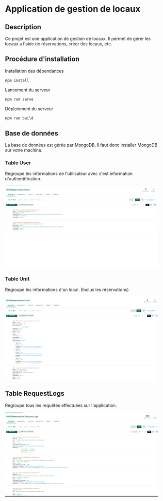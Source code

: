 # Application de gestion de locaux

## Description

Ce projet est une application de gestion de locaux. Il permet de gérer les locaux a l'aide de réservations, créer des locaux, etc.

## Procédure d'installation

Installation des dépendances

```bash
npm install
```

Lancement du serveur

```bash
npm run serve
```

Déploiement du serveur

```bash
npm run build
```

## Base de données

La base de données est gérée par MongoDB. Il faut donc installer MongoDB sur votre machine.

### Table User

Regroupe les informations de l'utilisateur avec c'est information d'authentification.

![image](dev/images/TableUser.png)

### Table Unit

Regroupe les informations d'un local. (Inclus les réservations)

![image](dev/images/TableUnit.png)

## Table RequestLogs

Regroupe tous les requêtes effectuées sur l'application.

![image](dev/images/TableRequestLogs.png)